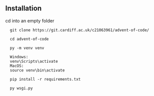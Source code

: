 ## Installation

cd into an empty folder

```shell
  git clone https://git.cardiff.ac.uk/c21063961/advent-of-code/

  cd advent-of-code

  py -m venv venv

  Windows:
  venv\Scripts\activate
  MacOS:
  source venv\bin\activate

  pip install -r requirements.txt

  py wsgi.py
```
    
